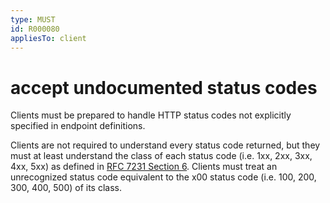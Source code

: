 ```yaml
---
type: MUST
id: R000080
appliesTo: client
---
```


# accept undocumented status codes

Clients must be prepared to handle HTTP status codes not explicitly specified in endpoint definitions.

Clients are not required to understand every status code returned, but they must at least understand the class of each status code (i.e. 1xx, 2xx, 3xx, 4xx, 5xx) as defined in [RFC 7231 Section 6](https://tools.ietf.org/html/rfc7231#section-6). Clients must treat an unrecognized status code equivalent to the x00 status code (i.e. 100, 200, 300, 400, 500) of its class.
